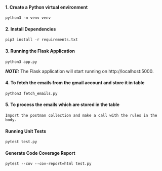 #### 1. Create a Python virtual environment
```
python3 -m venv venv
```
#### 2. Install Dependencies
```
pip3 install -r requirements.txt
```
#### 3. Running the Flask Application
```
python3 app.py
```
**_NOTE:_** The Flask application will start running on http://localhost:5000.
#### 4. To fetch the emails from the gmail account and store it in table
```
python3 fetch_emails.py
```
#### 5. To process the emails which are stored in the table
```
Import the postman collection and make a call with the rules in the body.
```
#### Running Unit Tests
```
pytest test.py
```
#### Generate Code Coverage Report
```
pytest --cov --cov-report=html test.py
```

